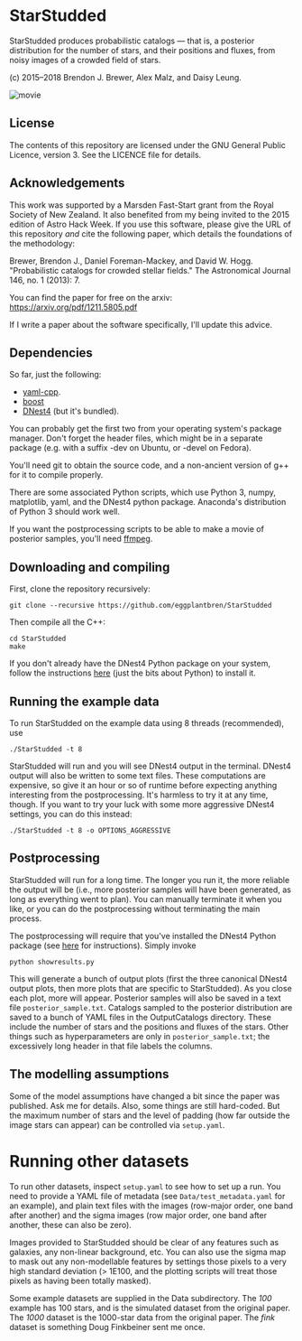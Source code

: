 StarStudded
===========

StarStudded produces probabilistic catalogs ― that is, a posterior distribution
for the number of stars, and their positions and fluxes,
from noisy images of a crowded field of stars.

(c) 2015–2018 Brendon J. Brewer, Alex Malz, and Daisy Leung.

![movie](movie.gif)

## License

The contents of this repository are licensed under the GNU General Public
Licence, version 3. See the LICENCE file for details.

## Acknowledgements

This work was supported by a Marsden Fast-Start grant
from the Royal Society of New Zealand. It also benefited from my being invited
to the 2015 edition of Astro Hack Week.
If you use this software, please give the URL of this repository _and_ cite
the following paper, which details the foundations of the methodology:

Brewer, Brendon J., Daniel Foreman-Mackey, and David W. Hogg.
"Probabilistic catalogs for crowded stellar fields."
The Astronomical Journal 146, no. 1 (2013): 7.

You can find the paper for free on the arxiv:
https://arxiv.org/pdf/1211.5805.pdf

If I write a paper about the software specifically, I'll update this advice.

## Dependencies

So far, just the following:

* [yaml-cpp](https://github.com/jbeder/yaml-cpp).
* [boost](https://www.boost.org)
* [DNest4](https://github.com/eggplantbren/DNest4) (but it's bundled).

You can probably get the first two from your operating system's package manager.
Don't forget the header files, which might be in a separate package
(e.g. with a suffix -dev on Ubuntu, or -devel on Fedora).

You'll need git to obtain the source code, and a non-ancient version of
g++ for it to compile properly.

There are some associated Python scripts, which use Python 3, numpy,
matplotlib, yaml, and the DNest4 python package. Anaconda's distribution of
Python 3 should work well.

If you want the postprocessing scripts to be able to make a movie of posterior
samples, you'll need [ffmpeg](http://ffmpeg.org/).

## Downloading and compiling

First, clone the repository recursively:

```
git clone --recursive https://github.com/eggplantbren/StarStudded
```

Then compile all the C++:

```
cd StarStudded
make
```

If you don't already have the DNest4 Python package on your system,
follow the instructions [here](https://github.com/eggplantbren/DNest4)
(just the bits about Python) to install it.

## Running the example data

To run StarStudded on the example data using 8 threads (recommended), use

```
./StarStudded -t 8
```

StarStudded will run and you will see DNest4 output in the terminal.
DNest4 output
will also be written to some text files.
These computations are expensive, so give it an hour or so of runtime before
expecting anything interesting from the postprocessing. It's harmless to try
it at any time, though. If you want to try your luck with some more
aggressive DNest4 settings, you can do this instead:

```
./StarStudded -t 8 -o OPTIONS_AGGRESSIVE
```

## Postprocessing

StarStudded will run for a long time.
The longer you run it, the more reliable the
output will be (i.e., more posterior samples will have been generated, as
long as everything went to plan).
You can manually terminate it when you like, or you can
do the postprocessing without terminating the main process.

The postprocessing will require
that you've installed the DNest4 Python package
(see [here](https://github.com/eggplantbren/DNest4) for instructions).
Simply invoke

```
python showresults.py
```

This will generate a bunch of output plots
(first the three canonical DNest4 output plots, then more plots that are
specific to StarStudded).
As you close each plot, more will appear.
Posterior samples will also be saved in a text file
`posterior_sample.txt`. Catalogs sampled to the posterior distribution are
saved to a bunch of YAML files in the OutputCatalogs directory.
These include the number of stars and the positions and fluxes of the stars.
Other things such as hyperparameters are only in `posterior_sample.txt`;
the excessively long header in that file labels the columns.

## The modelling assumptions

Some of the model assumptions have changed a bit since the paper was published.
Ask me for details. Also, some things are still hard-coded. But the maximum
number of stars and the level of padding (how far outside the image stars can
appear) can be controlled via `setup.yaml`.

# Running other datasets
To run other datasets, inspect `setup.yaml` to see how to set up a run.
You need to provide a YAML file of metadata (see `Data/test_metadata.yaml` for
an example), and plain text files with the images (row-major order, one band
after another) and the sigma images (row major order, one band after another,
these can also be zero).

Images provided to StarStudded should be clear of any features such as
galaxies, any non-linear background, etc. You can also use the sigma map to
mask out any non-modellable features by settings those pixels to a very high
standard deviation (> 1E100, and the plotting scripts will treat those pixels
as having been totally masked).

Some example datasets are supplied in the Data subdirectory. The _100_ example
has 100 stars, and is the simulated dataset from the original paper.
The _1000_ dataset is the 1000-star data from the original paper.
The _fink_ dataset is something Doug Finkbeiner sent me once.

